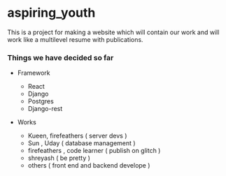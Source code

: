 # aspiring_youth
This is a project for making a website which will contain our work and will work like a multilevel resume with publications.

### Things we have decided so far

- Framework
    - React
    - Django
    - Postgres
    - Django-rest
    

- Works
    - Kueen, firefeathers ( server devs )
    - Sun , Uday ( database management )
    - firefeathers , code learner ( publish on glitch )
    - shreyash ( be pretty )
    - others ( front end and backend develope )
